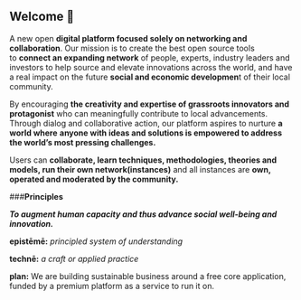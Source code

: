 ## Welcome 👋

A new open **digital platform focused solely on networking and collaboration**. Our mission is to create the best open source tools to **connect an expanding network** of people, experts, industry leaders and investors to help source and elevate innovations across the world, and have a real impact on the future **social and economic developmen**t of their local community. 

By encouraging **the creativity and expertise of grassroots innovators and protagonist** who can meaningfully contribute to local advancements. Through dialog and collaborative action, our platform aspires to nurture **a world where** **anyone with ideas and solutions is empowered to address the world’s most pressing challenges.**

Users can **collaborate, learn techniques, methodologies, theories and models, run their own network(instances)** and all instances are **own, operated and moderated by the community.** 

###**Principles**

***To augment human capacity and thus advance social well-being and innovation.***

**epistēmē:** *principled system of understanding*

**technē:** *a craft or applied practice*

**plan:** We are building sustainable business around a free core application, funded by a premium platform as a service to run it on.

<!--

**Here are some ideas to get you started:**

🙋‍♀️ A short introduction - what is your organization all about?
🌈 Contribution guidelines - how can the community get involved?
👩‍💻 Useful resources - where can the community find your docs? Is there anything else the community should know?
🍿 Fun facts - what does your team eat for breakfast?
🧙 Remember, you can do mighty things with the power of [Markdown](https://guides.github.com/features/mastering-markdown/)
-->
